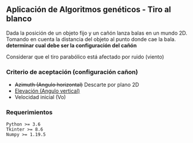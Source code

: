 ## Aplicación de Algoritmos genéticos - Tiro al blanco
Dada la posición de un objeto fijo y un cañón lanza balas en un mundo 2D.
Tomando en cuenta la distancia del objeto al punto donde cae la bala. **determinar cual debe ser la configuración del cañón**

Considerar que el tiro parabólico está afectado por ruido (viento)

### Criterio de aceptación (configuración cañon)
- ~~Azimuth (Angulo horizontal)~~ Descarte por plano 2D
- [Elevación (Angulo vertical)](https://www.photopills.com/es/articulos/entendiendo-el-azimut-la-elevacion)
- Velocidad inicial (Vo)

### Requerimientos
```
Python >= 3.6
Tkinter >= 8.6
Numpy >= 1.19.5
```